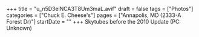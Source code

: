 +++
title = "u_n5D3eiNCA3T8Um3maL.avif"
draft = false
tags = ["Photos"]
categories = ["Chuck E. Cheese's"]
pages = ["Annapolis, MD (2333-A Forest Dr)"]
startDate = ""
+++
Skytubes before the 2010 Update (PC: Unknown)

